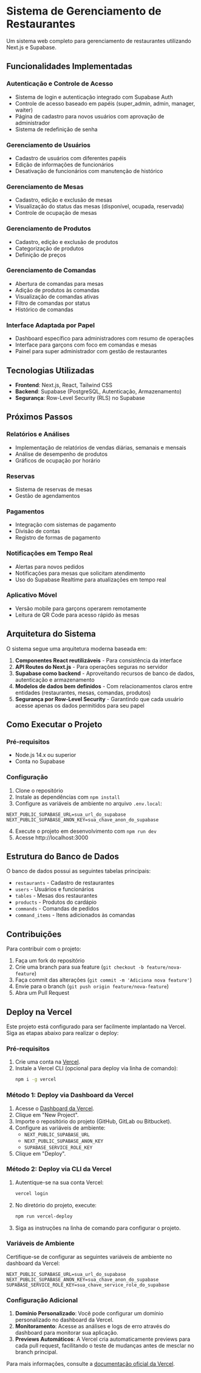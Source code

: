 # Sistema de Gerenciamento de Restaurantes

Um sistema web completo para gerenciamento de restaurantes utilizando Next.js e Supabase.

## Funcionalidades Implementadas

### Autenticação e Controle de Acesso
- Sistema de login e autenticação integrado com Supabase Auth
- Controle de acesso baseado em papéis (super_admin, admin, manager, waiter)
- Página de cadastro para novos usuários com aprovação de administrador
- Sistema de redefinição de senha

### Gerenciamento de Usuários
- Cadastro de usuários com diferentes papéis
- Edição de informações de funcionários
- Desativação de funcionários com manutenção de histórico

### Gerenciamento de Mesas
- Cadastro, edição e exclusão de mesas
- Visualização do status das mesas (disponível, ocupada, reservada)
- Controle de ocupação de mesas

### Gerenciamento de Produtos
- Cadastro, edição e exclusão de produtos
- Categorização de produtos
- Definição de preços

### Gerenciamento de Comandas
- Abertura de comandas para mesas
- Adição de produtos às comandas
- Visualização de comandas ativas
- Filtro de comandas por status
- Histórico de comandas

### Interface Adaptada por Papel
- Dashboard específico para administradores com resumo de operações
- Interface para garçons com foco em comandas e mesas
- Painel para super administrador com gestão de restaurantes

## Tecnologias Utilizadas

- **Frontend**: Next.js, React, Tailwind CSS
- **Backend**: Supabase (PostgreSQL, Autenticação, Armazenamento)
- **Segurança**: Row-Level Security (RLS) no Supabase

## Próximos Passos

### Relatórios e Análises
- Implementação de relatórios de vendas diárias, semanais e mensais
- Análise de desempenho de produtos
- Gráficos de ocupação por horário

### Reservas
- Sistema de reservas de mesas
- Gestão de agendamentos

### Pagamentos
- Integração com sistemas de pagamento
- Divisão de contas
- Registro de formas de pagamento

### Notificações em Tempo Real
- Alertas para novos pedidos
- Notificações para mesas que solicitam atendimento
- Uso do Supabase Realtime para atualizações em tempo real

### Aplicativo Móvel
- Versão mobile para garçons operarem remotamente
- Leitura de QR Code para acesso rápido às mesas

## Arquitetura do Sistema

O sistema segue uma arquitetura moderna baseada em:

1. **Componentes React reutilizáveis** - Para consistência da interface
2. **API Routes do Next.js** - Para operações seguras no servidor
3. **Supabase como backend** - Aproveitando recursos de banco de dados, autenticação e armazenamento
4. **Modelos de dados bem definidos** - Com relacionamentos claros entre entidades (restaurantes, mesas, comandas, produtos)
5. **Segurança por Row-Level Security** - Garantindo que cada usuário acesse apenas os dados permitidos para seu papel

## Como Executar o Projeto

### Pré-requisitos
- Node.js 14.x ou superior
- Conta no Supabase

### Configuração
1. Clone o repositório
2. Instale as dependências com `npm install`
3. Configure as variáveis de ambiente no arquivo `.env.local`:
```
NEXT_PUBLIC_SUPABASE_URL=sua_url_do_supabase
NEXT_PUBLIC_SUPABASE_ANON_KEY=sua_chave_anon_do_supabase
```
4. Execute o projeto em desenvolvimento com `npm run dev`
5. Acesse http://localhost:3000

## Estrutura do Banco de Dados

O banco de dados possui as seguintes tabelas principais:
- `restaurants` - Cadastro de restaurantes
- `users` - Usuários e funcionários
- `tables` - Mesas dos restaurantes
- `products` - Produtos do cardápio
- `commands` - Comandas de pedidos
- `command_items` - Itens adicionados às comandas

## Contribuições

Para contribuir com o projeto:
1. Faça um fork do repositório
2. Crie uma branch para sua feature (`git checkout -b feature/nova-feature`)
3. Faça commit das alterações (`git commit -m 'Adiciona nova feature'`)
4. Envie para o branch (`git push origin feature/nova-feature`)
5. Abra um Pull Request

## Deploy na Vercel

Este projeto está configurado para ser facilmente implantado na Vercel. Siga as etapas abaixo para realizar o deploy:

### Pré-requisitos

1. Crie uma conta na [Vercel](https://vercel.com).
2. Instale a Vercel CLI (opcional para deploy via linha de comando):
   ```bash
   npm i -g vercel
   ```

### Método 1: Deploy via Dashboard da Vercel

1. Acesse o [Dashboard da Vercel](https://vercel.com/dashboard).
2. Clique em "New Project".
3. Importe o repositório do projeto (GitHub, GitLab ou Bitbucket).
4. Configure as variáveis de ambiente:
   - `NEXT_PUBLIC_SUPABASE_URL`
   - `NEXT_PUBLIC_SUPABASE_ANON_KEY`
   - `SUPABASE_SERVICE_ROLE_KEY`
5. Clique em "Deploy".

### Método 2: Deploy via CLI da Vercel

1. Autentique-se na sua conta Vercel:
   ```bash
   vercel login
   ```
2. No diretório do projeto, execute:
   ```bash
   npm run vercel-deploy
   ```
3. Siga as instruções na linha de comando para configurar o projeto.

### Variáveis de Ambiente

Certifique-se de configurar as seguintes variáveis de ambiente no dashboard da Vercel:

```
NEXT_PUBLIC_SUPABASE_URL=sua_url_do_supabase
NEXT_PUBLIC_SUPABASE_ANON_KEY=sua_chave_anon_do_supabase
SUPABASE_SERVICE_ROLE_KEY=sua_chave_service_role_do_supabase
```

### Configuração Adicional

1. **Domínio Personalizado**: Você pode configurar um domínio personalizado no dashboard da Vercel.
2. **Monitoramento**: Acesse as análises e logs de erro através do dashboard para monitorar sua aplicação.
3. **Previews Automáticos**: A Vercel cria automaticamente previews para cada pull request, facilitando o teste de mudanças antes de mesclar no branch principal.

Para mais informações, consulte a [documentação oficial da Vercel](https://vercel.com/docs).
